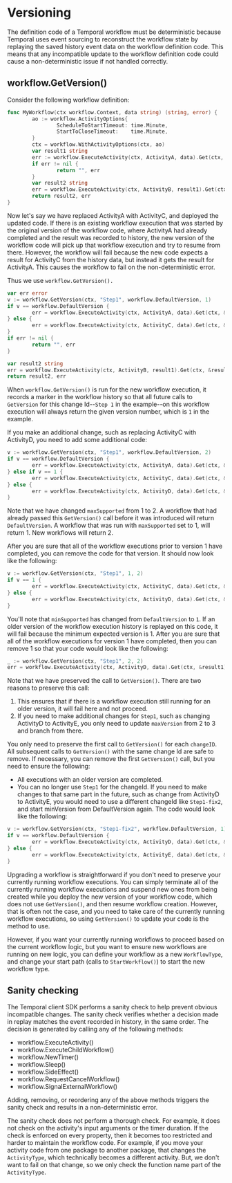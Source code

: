 # Versioning

The definition code of a Temporal workflow must be deterministic because Temporal uses event sourcing
to reconstruct the workflow state by replaying the saved history event data on the workflow
definition code. This means that any incompatible update to the workflow definition code could cause
a non-deterministic issue if not handled correctly.

## workflow.GetVersion()

Consider the following workflow definition:

```go
func MyWorkflow(ctx workflow.Context, data string) (string, error) {
        ao := workflow.ActivityOptions{
                ScheduleToStartTimeout: time.Minute,
                StartToCloseTimeout:    time.Minute,
        }
        ctx = workflow.WithActivityOptions(ctx, ao)
        var result1 string
        err := workflow.ExecuteActivity(ctx, ActivityA, data).Get(ctx, &result1)
        if err != nil {
                return "", err
        }
        var result2 string
        err = workflow.ExecuteActivity(ctx, ActivityB, result1).Get(ctx, &result2)
        return result2, err
}
```
Now let's say we have replaced ActivityA with ActivityC, and deployed the updated code. If there
is an existing workflow execution that was started by the original version of the workflow code, where
ActivityA had already completed and the result was recorded to history, the new version of the workflow
code will pick up that workflow execution and try to resume from there. However, the workflow will fail
because the new code expects a result for ActivityC from the history data, but instead it gets the
result for ActivityA. This causes the workflow to fail on the non-deterministic error.

Thus we use `workflow.GetVersion().`

```go
var err error
v := workflow.GetVersion(ctx, "Step1", workflow.DefaultVersion, 1)
if v == workflow.DefaultVersion {
        err = workflow.ExecuteActivity(ctx, ActivityA, data).Get(ctx, &result1)
} else {
        err = workflow.ExecuteActivity(ctx, ActivityC, data).Get(ctx, &result1)
}
if err != nil {
        return "", err
}

var result2 string
err = workflow.ExecuteActivity(ctx, ActivityB, result1).Get(ctx, &result2)
return result2, err
```
When `workflow.GetVersion()` is run for the new workflow execution, it records a marker in the workflow
history so that all future calls to `GetVersion` for this change Id--`Step 1` in the example--on this
workflow execution will always return the given version number, which is `1` in the example.

If you make an additional change, such as replacing ActivityC with ActivityD, you need to
add some additional code:

```go
v := workflow.GetVersion(ctx, "Step1", workflow.DefaultVersion, 2)
if v == workflow.DefaultVersion {
        err = workflow.ExecuteActivity(ctx, ActivityA, data).Get(ctx, &result1)
} else if v == 1 {
        err = workflow.ExecuteActivity(ctx, ActivityC, data).Get(ctx, &result1)
} else {
        err = workflow.ExecuteActivity(ctx, ActivityD, data).Get(ctx, &result1)
}
```
Note that we have changed `maxSupported` from 1 to 2. A workflow that had already passed this
`GetVersion()` call before it was introduced will return `DefaultVersion`. A workflow that was run
with `maxSupported` set to 1, will return 1. New workflows will return 2.

After you are sure that all of the workflow executions prior to version 1 have completed, you can
remove the code for that version. It should now look like the following:

```go
v := workflow.GetVersion(ctx, "Step1", 1, 2)
if v == 1 {
        err = workflow.ExecuteActivity(ctx, ActivityC, data).Get(ctx, &result1)
} else {
        err = workflow.ExecuteActivity(ctx, ActivityD, data).Get(ctx, &result1)
}
```
You'll note that `minSupported` has changed from `DefaultVersion` to `1`. If an older version of the
workflow execution history is replayed on this code, it will fail because the minimum expected version
is 1. After you are sure that all of the workflow executions for version 1 have completed, then you
can remove 1 so that your code would look like the following:

```go
_ := workflow.GetVersion(ctx, "Step1", 2, 2)
err = workflow.ExecuteActivity(ctx, ActivityD, data).Get(ctx, &result1)
```
Note that we have preserved the call to `GetVersion()`. There are two reasons to preserve this call:

1. This ensures that if there is a workflow execution still running for an older version, it will
fail here and not proceed.
2. If you need to make additional changes for `Step1`, such as changing ActivityD to ActivityE, you
only need to update `maxVersion` from 2 to 3 and branch from there.

You only need to preserve the first call to `GetVersion()` for each `changeID`. All subsequent calls to
`GetVersion()` with the same change Id are safe to remove. If necessary, you can remove the first
`GetVersion()` call, but you need to ensure the following:

* All executions with an older version are completed.
* You can no longer use `Step1` for the changeId. If you need to make changes to that same part in
the future, such as change from ActivityD to ActivityE, you would need to use a different changeId
like `Step1-fix2`, and start minVersion from DefaultVersion again. The code would look like the
following:

```go
v := workflow.GetVersion(ctx, "Step1-fix2", workflow.DefaultVersion, 1)
if v == workflow.DefaultVersion {
        err = workflow.ExecuteActivity(ctx, ActivityD, data).Get(ctx, &result1)
} else {
        err = workflow.ExecuteActivity(ctx, ActivityE, data).Get(ctx, &result1)
}
```
Upgrading a workflow is straightforward if you don't need to preserve your currently running
workflow executions. You can simply terminate all of the currently running workflow executions and
suspend new ones from being created while you deploy the new version of your workflow code, which does
not use `GetVersion()`, and then resume workflow creation. However, that is often not the case, and
you need to take care of the currently running workflow executions, so using `GetVersion()` to update
your code is the method to use.

However, if you want your currently running workflows to proceed based on the current workflow logic,
but you want to ensure new workflows are running on new logic, you can define your workflow as a
new `WorkflowType`, and change your start path (calls to `StartWorkflow()`) to start the new workflow
type.

## Sanity checking

The Temporal client SDK performs a sanity check to help prevent obvious incompatible changes.
The sanity check verifies whether a decision made in replay matches the event recorded in history,
in the same order. The decision is generated by calling any of the following methods:

* workflow.ExecuteActivity()
* workflow.ExecuteChildWorkflow()
* workflow.NewTimer()
* workflow.Sleep()
* workflow.SideEffect()
* workflow.RequestCancelWorkflow()
* workflow.SignalExternalWorkflow()

Adding, removing, or reordering any of the above methods triggers the sanity check and results in
a non-deterministic error.

The sanity check does not perform a thorough check. For example, it does not check on the activity's
input arguments or the timer duration. If the check is enforced on every property, then it becomes
too restricted and harder to maintain the workflow code. For example, if you move your activity code
from one package to another package, that changes the `ActivityType`, which technically becomes a different
activity. But, we don't want to fail on that change, so we only check the function name part of the
`ActivityType`.
